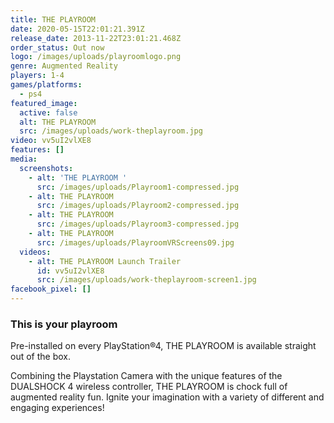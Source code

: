 ```yaml
---
title: THE PLAYROOM
date: 2020-05-15T22:01:21.391Z
release_date: 2013-11-22T23:01:21.468Z
order_status: Out now
logo: /images/uploads/playroomlogo.png
genre: Augmented Reality
players: 1-4
games/platforms:
  - ps4
featured_image:
  active: false
  alt: THE PLAYROOM
  src: /images/uploads/work-theplayroom.jpg
video: vv5uI2vlXE8
features: []
media:
  screenshots:
    - alt: 'THE PLAYROOM '
      src: /images/uploads/Playroom1-compressed.jpg
    - alt: THE PLAYROOM
      src: /images/uploads/Playroom2-compressed.jpg
    - alt: THE PLAYROOM
      src: /images/uploads/Playroom3-compressed.jpg
    - alt: THE PLAYROOM
      src: /images/uploads/PlayroomVRScreens09.jpg
  videos:
    - alt: THE PLAYROOM Launch Trailer
      id: vv5uI2vlXE8
      src: /images/uploads/work-theplayroom-screen1.jpg
facebook_pixel: []
---
```

### This is your playroom

Pre-installed on every PlayStation®4, THE PLAYROOM is available straight out of the box. 

Combining the Playstation Camera with the unique features of the DUALSHOCK 4 wireless controller, THE PLAYROOM is chock full of augmented reality fun. Ignite your imagination with a variety of different and engaging experiences!
